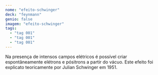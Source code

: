 ```yaml
---
nome: "efeito-schwinger"
deck: "feynmann"
genio: false
imagem: "efeito-schwinger"
tags:
  - "tag 001"
  - "tag 001"
  - "tag 001"
---
```


Na presença de intensos campos elétricos é possível criar espontâneamente elétrons e pósitrons a partir do vácuo. Este efeito foi explicato teoricamente por Julian Schwinger em 1951.
